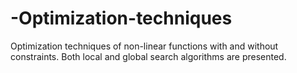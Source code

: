 # -Optimization-techniques
Optimization techniques of non-linear functions with and without constraints. Both local and global search algorithms are presented.
